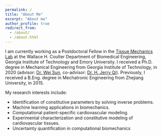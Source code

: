 ```yaml
---
permalink: /
title: "About Me"
excerpt: "About me"
author_profile: true
redirect_from: 
  - /about/
  - /about.html
---
```


I am currently working as a Postdoctoral Fellow in the [Tissue Mechanics Lab](http://www.tml.gatech.edu/) at the Wallace H. Coulter Department of Biomedical Engineering, Georgia Institute of Technology and Emory University. I received a Ph.D. degree in Mechanical Engineering from Georgia Institute of Technology, in 2020 (advisor: [Dr. Wei Sun](https://bme.gatech.edu/bme/faculty/Wei-Sun), co-advisor: [Dr. H. Jerry Qi](https://www.me.gatech.edu/faculty/qi)). Previously, I received a B.Eng. degree in Mechatronic Engineering from Zhejiang University, in 2015.

My research interests include:
* Identification of constitutive parameters by solving inverse problems.
* Machine learning applications in biomechanics.
* Computational patient-specific cardiovascular modeling.
* Experimental characterization and constitutive modeling of cardiovascular tissues.
* Uncertainty quantification in computational biomechanics
